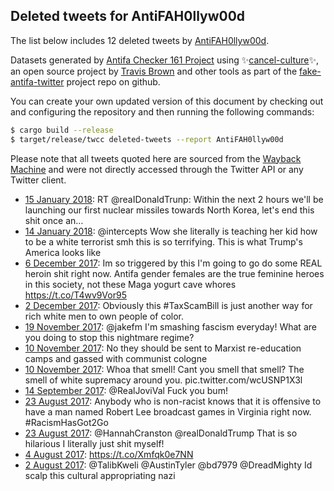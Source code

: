 ## Deleted tweets for AntiFAH0llyw00d

The list below includes 12 deleted tweets by
[AntiFAH0llyw00d](https://twitter.com/AntiFAH0llyw00d).



Datasets generated by [Antifa Checker 161 Project](https://twitter.com/antifacheck161) using ✨[cancel-culture](https://github.com/travisbrown/cancel-culture)✨, an open source project by 
[Travis Brown](https://twitter.com/travisbrown) and other tools as part of the 
[fake-antifa-twitter](https://github.com/antifacheck161/fake-antifa-twitter) project repo on github.

You can create your own updated version of this document by checking out and configuring the
repository and then running the following commands:

```bash
$ cargo build --release
$ target/release/twcc deleted-tweets --report AntiFAH0llyw00d
```

Please note that all tweets quoted here are sourced from the
[Wayback Machine](https://web.archive.org) and were not directly accessed through the Twitter API or
any Twitter client.

* [15 January 2018](https://web.archive.org/web/20180115155829/https://twitter.com/AntiFAH0llyw00d/status/952933013276381184): RT @reaIDonaldTrunp: Within the next 2 hours we'll be launching our first nuclear missiles towards North Korea, let's end this shit once an… <!--952933013276381184-->
* [14 January 2018](https://web.archive.org/web/20180114192530/https://twitter.com/AntiFAH0llyw00d/status/952622722860793856): @intercepts Wow she literally is teaching her kid how to be a white terrorist smh this is so terrifying. This is what Trump's America looks like <!--952622722860793856-->
* [ 6 December 2017](https://web.archive.org/web/20171206001123/https://twitter.com/AntiFAH0llyw00d/status/938199153141727232): Im so triggered by this I'm going to go do some REAL  heroin shit right now. Antifa gender females are the true feminine heroes in this society, not these Maga yogurt cave whores https://t.co/T4wv9Vor95 <!--938199153141727232-->
* [ 2 December 2017](https://web.archive.org/web/20171202190525/https://twitter.com/AntiFAH0llyw00d/status/937034990499512320): Obviously this #TaxScamBill is just another way for rich white men to own people of color. <!--937034990499512320-->
* [19 November 2017](https://web.archive.org/web/20171119070132/https://twitter.com/AntiFAH0llyw00d/status/932141777049460737): @jakefm I'm smashing fascism everyday! What are you doing to stop this nightmare regime? <!--932141777049460737-->
* [10 November 2017](https://web.archive.org/web/20171110025032/https://twitter.com/AntiFAH0llyw00d/status/928785719530680320): No they should be sent to Marxist re-education camps and gassed with communist cologne <!--928788529282347008-->
* [10 November 2017](https://web.archive.org/web/20171110025032/https://twitter.com/AntiFAH0llyw00d/status/928785719530680320): Whoa that smell! Cant you smell that smell?  The smell of white supremacy around you. pic.twitter.com/wcUSNP1X3l <!--928785719530680320-->
* [14 September 2017](https://web.archive.org/web/20170914012244/https://twitter.com/AntiFAH0llyw00d/status/908138916124831744): @RealJoviVal Fuck you bum! <!--908138916124831744-->
* [23 August 2017](https://web.archive.org/web/20170823215423/https://twitter.com/AntiFAH0llyw00d/status/900476337923567616): Anybody who is non-racist knows that it is offensive to have a man named Robert Lee broadcast games in Virginia right now. #RacismHasGot2Go <!--900476337923567616-->
* [23 August 2017](https://web.archive.org/web/20170823191225/https://twitter.com/AntiFAH0llyw00d/status/900435577706692608): @HannahCranston @realDonaldTrump That is so hilarious I literally just shit myself! <!--900435577706692608-->
* [ 4 August 2017](https://web.archive.org/web/20170804023350/https://twitter.com/AntiFAH0llyw00d/status/893298906527813633): https://t.co/Xmfqk0e7NN <!--893298906527813633-->
* [ 2 August 2017](https://web.archive.org/web/20170802070745/https://twitter.com/AntiFAH0llyw00d/status/892643064187035648): @TalibKweli @AustinTyler @bd7979 @DreadMighty Id scalp this cultural appropriating nazi <!--892643064187035648-->
